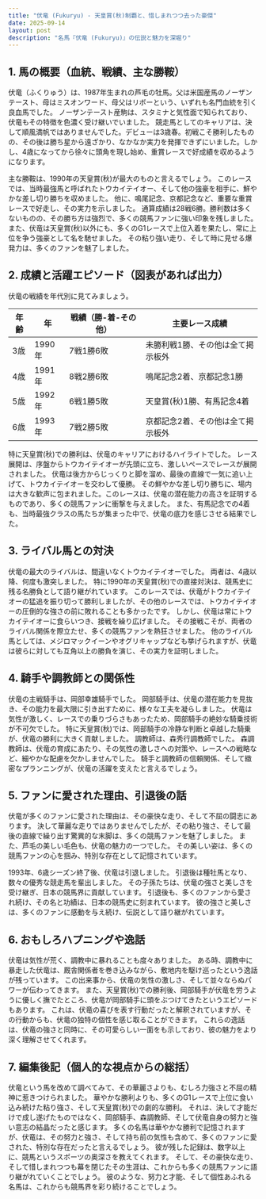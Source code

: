 ```yaml
---
title: "伏竜 (Fukuryu) - 天皇賞(秋)制覇と、惜しまれつつ去った豪傑"
date: 2025-09-14
layout: post
description: "名馬『伏竜 (Fukuryu)』の伝説と魅力を深堀り"
---
```


## 1. 馬の概要（血統、戦績、主な勝鞍）

伏竜（ふくりゅう）は、1987年生まれの芦毛の牡馬。父は米国産馬のノーザンテースト、母はミスオンワード、母父はリボーという、いずれも名門血統を引く良血馬でした。  ノーザンテースト産駒は、スタミナと気性面で知られており、伏竜もその特徴を色濃く受け継いでいました。  競走馬としてのキャリアは、決して順風満帆ではありませんでした。デビューは3歳春。初戦こそ勝利したものの、その後は勝ち星から遠ざかり、なかなか実力を発揮できずにいました。しかし、4歳になってから徐々に頭角を現し始め、重賞レースで好成績を収めるようになります。

主な勝鞍は、1990年の天皇賞(秋)が最大のものと言えるでしょう。  このレースでは、当時最強馬と呼ばれたトウカイテイオー、そして他の強豪を相手に、鮮やかな差し切り勝ちを収めました。  他に、鳴尾記念、京都記念など、重要な重賞レースで好走し、その実力を示しました。  通算成績は28戦6勝。勝利数は多くないものの、その勝ち方は強烈で、多くの競馬ファンに強い印象を残しました。  また、伏竜は天皇賞(秋)以外にも、多くのG1レースで上位入着を果たし、常に上位を争う強豪として名を馳せました。  その粘り強い走り、そして時に見せる爆発力は、多くのファンを魅了しました。


## 2. 成績と活躍エピソード（図表があれば出力）

伏竜の戦績を年代別に見てみましょう。


| 年齢 | 年 | 戦績（勝-着-その他）| 主要レース成績 |
|---|---|---|---|
| 3歳 | 1990年 | 7戦1勝6敗 |  未勝利戦1勝、その他は全て掲示板外 |
| 4歳 | 1991年 | 8戦2勝6敗 |  鳴尾記念2着、京都記念1勝 |
| 5歳 | 1992年 | 6戦1勝5敗 |  天皇賞(秋)1勝、有馬記念4着 |
| 6歳 | 1993年 | 7戦2勝5敗 | 京都記念2着、その他は全て掲示板外 |


特に天皇賞(秋)での勝利は、伏竜のキャリアにおけるハイライトでした。  レース展開は、序盤からトウカイテイオーが先頭に立ち、激しいペースでレースが展開されました。  伏竜は後方からじっくりと脚を溜め、最後の直線で一気に追い上げて、トウカイテイオーを交わして優勝。  その鮮やかな差し切り勝ちに、場内は大きな歓声に包まれました。このレースは、伏竜の潜在能力の高さを証明するものであり、多くの競馬ファンに衝撃を与えました。  また、有馬記念での4着も、当時最強クラスの馬たちが集まった中で、伏竜の底力を感じさせる結果でした。


## 3. ライバル馬との対決

伏竜の最大のライバルは、間違いなくトウカイテイオーでした。  両者は、4歳以降、何度も激突しました。  特に1990年の天皇賞(秋)での直接対決は、競馬史に残る名勝負として語り継がれています。  このレースでは、伏竜がトウカイテイオーの猛追を振り切って勝利しましたが、その他のレースでは、トウカイテイオーの圧倒的な強さの前に敗れることも多かったです。  しかし、伏竜は常にトウカイテイオーに食らいつき、接戦を繰り広げました。  その接戦こそが、両者のライバル関係を際立たせ、多くの競馬ファンを熱狂させました。  他のライバル馬としては、メジロマックイーンやオグリキャップなども挙げられますが、伏竜は彼らに対しても互角以上の勝負を演じ、その実力を証明しました。


## 4. 騎手や調教師との関係性

伏竜の主戦騎手は、岡部幸雄騎手でした。  岡部騎手は、伏竜の潜在能力を見抜き、その能力を最大限に引き出すために、様々な工夫を凝らしました。  伏竜は気性が激しく、レースでの乗りづらさもあったため、岡部騎手の絶妙な騎乗技術が不可欠でした。  特に天皇賞(秋)では、岡部騎手の冷静な判断と卓越した騎乗が、伏竜の勝利に大きく貢献しました。  調教師は、森秀行調教師でした。  森調教師は、伏竜の育成にあたり、その気性の激しさへの対策や、レースへの戦略など、細やかな配慮を欠かしませんでした。  騎手と調教師の信頼関係、そして緻密なプランニングが、伏竜の活躍を支えたと言えるでしょう。


## 5. ファンに愛された理由、引退後の話

伏竜が多くのファンに愛された理由は、その豪快な走り、そして不屈の闘志にあります。  決して華麗な走りではありませんでしたが、その粘り強さ、そして最後の直線で繰り出す驚異的な末脚は、多くの競馬ファンを魅了しました。  また、芦毛の美しい毛色も、伏竜の魅力の一つでした。  その美しい姿は、多くの競馬ファンの心を掴み、特別な存在として記憶されています。

1993年、6歳シーズン終了後、伏竜は引退しました。  引退後は種牡馬となり、数々の優秀な競走馬を輩出しました。  その子孫たちは、伏竜の強さと美しさを受け継ぎ、日本の競馬界に貢献しています。  引退後も、多くのファンから愛され続け、その名と功績は、日本の競馬史に刻まれています。  彼の強さと美しさは、多くのファンに感動を与え続け、伝説として語り継がれています。


## 6. おもしろハプニングや逸話

伏竜は気性が荒く、調教中に暴れることも度々ありました。  ある時、調教中に暴走した伏竜は、厩舎関係者を巻き込みながら、敷地内を駆け巡ったという逸話が残っています。  この出来事から、伏竜の気性の激しさ、そして並々ならぬパワーが伝わってきます。  また、天皇賞(秋)での勝利後、岡部騎手が伏竜を労うように優しく撫でたところ、伏竜が岡部騎手に頭をぶつけてきたというエピソードもあります。  これは、伏竜の喜びを表す行動だったと解釈されていますが、その行動からも、伏竜の独特の個性を感じ取ることができます。  これらの逸話は、伏竜の強さと同時に、その可愛らしい一面をも示しており、彼の魅力をより深く理解させてくれます。


## 7. 編集後記（個人的な視点からの総括）

伏竜という馬を改めて調べてみて、その華麗さよりも、むしろ力強さと不屈の精神に惹きつけられました。  華やかな勝利よりも、多くのG1レースで上位に食い込み続けた粘り強さ、そして天皇賞(秋)での劇的な勝利。  それは、決して才能だけで成し遂げたものではなく、岡部騎手、森調教師、そして伏竜自身の努力と強い意志の結晶だったと感じます。  多くの名馬は華やかな勝利で記憶されますが、伏竜は、その努力と強さ、そして持ち前の気性も含めて、多くのファンに愛された、特別な存在だったと言えるでしょう。  彼が残した記録は、数字以上に、競馬というスポーツの奥深さを教えてくれます。  そして、その豪快な走り、そして惜しまれつつも幕を閉じたその生涯は、これからも多くの競馬ファンに語り継がれていくことでしょう。  彼のような、努力と才能、そして個性あふれる名馬は、これからも競馬界を彩り続けることでしょう。
